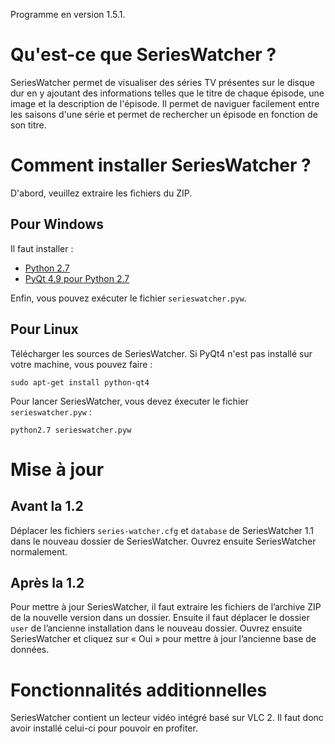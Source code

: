Programme en version 1.5.1.


# Qu'est-ce que SeriesWatcher ?

SeriesWatcher permet de visualiser des séries TV présentes sur le disque dur en y ajoutant des informations telles que le titre de chaque épisode, une image et la description de l'épisode. Il permet de naviguer facilement entre les saisons d'une série et permet de rechercher un épisode en fonction de son titre.


# Comment installer SeriesWatcher ?

D'abord, veuillez extraire les fichiers du ZIP.


## Pour Windows

Il faut installer :

- [Python 2.7](http://python.org/ftp/python/2.7.3/python-2.7.3.msi)
- [PyQt 4.9 pour Python 2.7](http://sourceforge.net/projects/pyqt/files/PyQt4/PyQt-4.9.5/PyQt-Py2.7-x86-gpl-4.9.5-1.exe/download)

Enfin, vous pouvez exécuter le fichier `serieswatcher.pyw`.


## Pour Linux

Télécharger les sources de SeriesWatcher. Si PyQt4 n'est pas installé sur votre machine, vous pouvez faire :

    sudo apt-get install python-qt4

Pour lancer SeriesWatcher, vous devez éxecuter le fichier `serieswatcher.pyw` :

    python2.7 serieswatcher.pyw


# Mise à jour

## Avant la 1.2

Déplacer les fichiers `series-watcher.cfg` et `database` de SeriesWatcher 1.1 dans le nouveau dossier de SeriesWatcher. Ouvrez ensuite SeriesWatcher normalement.


## Après la 1.2

Pour mettre à jour SeriesWatcher, il faut extraire les fichiers de l’archive ZIP de la nouvelle version dans un dossier. Ensuite il faut déplacer le dossier `user` de l’ancienne installation dans le nouveau dossier. Ouvrez ensuite SeriesWatcher et cliquez sur « Oui » pour mettre à jour l’ancienne base de données.


# Fonctionnalités additionnelles

SeriesWatcher contient un lecteur vidéo intégré basé sur VLC 2. Il faut donc avoir installé celui-ci pour pouvoir en profiter.